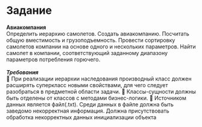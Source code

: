 # Задание
**Авиакомпания**
<br />
Определить иерархию самолетов. Создать авиакомпанию. Посчитать общую вместимость и грузоподъемность. Провести сортировку самолетов компании на основе одного и нескольких параметров. Найти самолет в компании, соответствующий заданному диапазону параметров потребления горючего.
<br />
<br />
***Требования***
<br />
	При реализации иерархии наследования производный класс должен расширять суперкласс новыми свойствами, для чего следует разобраться в предметной области задачи. 
	Классы-сущности должны быть отделены от классов с методами бизнес-логики.
	Источником данных является файл(.txt). Среди данных в файле должна быть заведомо некорректная информация. Должна присутствовать обработка некорректных данных инициализации объекта

